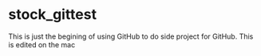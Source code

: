 # stock_gittest
This is just the begining of using GitHub to do side project for GitHub.
This is edited on the mac 
